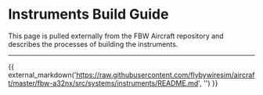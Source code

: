 # Instruments Build Guide

This page is pulled externally from the FBW Aircraft repository and describes the processes of building the instruments.

---

{{ external_markdown('https://raw.githubusercontent.com/flybywiresim/aircraft/master/fbw-a32nx/src/systems/instruments/README.md', '') }}
